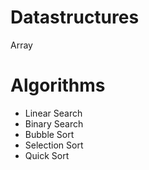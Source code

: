 # Datastructures

Array


# Algorithms

- Linear Search
- Binary Search
- Bubble Sort
- Selection Sort
- Quick Sort
